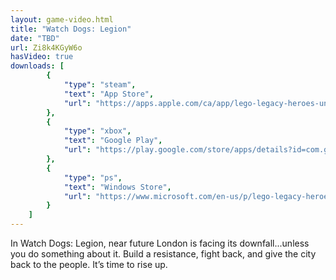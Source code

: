 ```yaml
---
layout: game-video.html
title: "Watch Dogs: Legion"
date: "TBD"
url: Zi8k4KGyW6o
hasVideo: true
downloads: [
        {
            "type": "steam",
            "text": "App Store",
            "url": "https://apps.apple.com/ca/app/lego-legacy-heroes-unboxed/id1393157487"
        },
        {
            "type": "xbox",
            "text": "Google Play",
            "url": "https://play.google.com/store/apps/details?id=com.gameloft.anmp.lego.heroes"
        },
        {
            "type": "ps",
            "text": "Windows Store",
            "url": "https://www.microsoft.com/en-us/p/lego-legacy-heroes-unboxed/9n8k8g736394"
        }
    ]
---
```

<div class="padded-wrapper">
    In Watch Dogs: Legion, near future London is facing its downfall...unless you do something about it. Build a resistance, fight back, and give the city back to the people. It’s time to rise up.
</div>